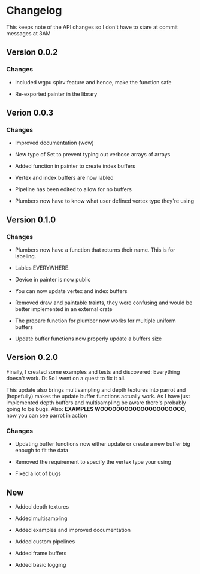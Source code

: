 # Changelog

This keeps note of the API changes so I don't have to stare at commit messages at 3AM

## Version 0.0.2

### Changes

- Included wgpu spirv feature and hence, make the function safe

- Re-exported painter in the library

## Verion 0.0.3

### Changes

- Improved documentation (wow)

- New type of Set to prevent typing out verbose arrays of arrays

- Added function in painter to create index buffers

- Vertex and index buffers are now labled

- Pipeline has been edited to allow for no buffers

- Plumbers now have to know what user defined vertex type they're using

## Version 0.1.0

### Changes

- Plumbers now have a function that returns their name. This is for labeling.

- Lables EVERYWHERE.

- Device in painter is now public

- You can now update vertex and index buffers

- Removed draw and paintable traints, they were confusing and would be better implemented in an external crate

- The prepare function for plumber now works for multiple uniform buffers

- Update buffer functions now properly update a buffers size

## Version 0.2.0

Finally, I created some examples and tests and discovered: Everything doesn't work. D: So I went on a quest to fix it all.

This update also brings multisampling and depth textures into parrot and (hopefully) makes the update buffer functions actually work. As I have just implemented depth buffers and multisampling be aware there's probably going to be bugs.
Also: **EXAMPLES WOOOOOOOOOOOOOOOOOOOOO**, now you can see parrot in action

### Changes

- Updating buffer functions now either update or create a new buffer big enough to fit the data

- Removed the requirement to specify the vertex type your using

- Fixed a lot of bugs

## New

- Added depth textures

- Added multisampling

- Added examples and improved documentation

- Added custom pipelines

- Added frame buffers

- Added basic logging